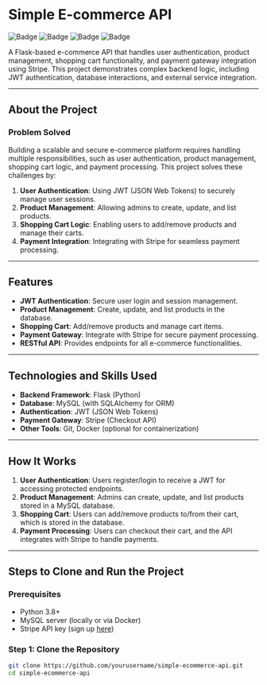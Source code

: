 # Simple E-commerce API

![Badge](https://img.shields.io/badge/python-3.8%2B-blue)
![Badge](https://img.shields.io/badge/flask-2.0%2B-green)
![Badge](https://img.shields.io/badge/mysql-database-orange)
![Badge](https://img.shields.io/badge/stripe-payment%20gateway-purple)

A Flask-based e-commerce API that handles user authentication, product management, shopping cart functionality, and payment gateway integration using Stripe. This project demonstrates complex backend logic, including JWT authentication, database interactions, and external service integration.

---

## About the Project

### Problem Solved
Building a scalable and secure e-commerce platform requires handling multiple responsibilities, such as user authentication, product management, shopping cart logic, and payment processing. This project solves these challenges by:
1. **User Authentication**: Using JWT (JSON Web Tokens) to securely manage user sessions.
2. **Product Management**: Allowing admins to create, update, and list products.
3. **Shopping Cart Logic**: Enabling users to add/remove products and manage their carts.
4. **Payment Integration**: Integrating with Stripe for seamless payment processing.

---

## Features
- **JWT Authentication**: Secure user login and session management.
- **Product Management**: Create, update, and list products in the database.
- **Shopping Cart**: Add/remove products and manage cart items.
- **Payment Gateway**: Integrate with Stripe for secure payment processing.
- **RESTful API**: Provides endpoints for all e-commerce functionalities.

---

## Technologies and Skills Used
- **Backend Framework**: Flask (Python)
- **Database**: MySQL (with SQLAlchemy for ORM)
- **Authentication**: JWT (JSON Web Tokens)
- **Payment Gateway**: Stripe (Checkout API)
- **Other Tools**: Git, Docker (optional for containerization)

---

## How It Works
1. **User Authentication**: Users register/login to receive a JWT for accessing protected endpoints.
2. **Product Management**: Admins can create, update, and list products stored in a MySQL database.
3. **Shopping Cart**: Users can add/remove products to/from their cart, which is stored in the database.
4. **Payment Processing**: Users can checkout their cart, and the API integrates with Stripe to handle payments.

---

## Steps to Clone and Run the Project

### Prerequisites
- Python 3.8+
- MySQL server (locally or via Docker)
- Stripe API key (sign up [here](https://stripe.com))

### Step 1: Clone the Repository
```bash
git clone https://github.com/yourusername/simple-ecommerce-api.git
cd simple-ecommerce-api
```
